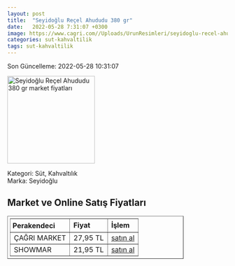 ```yaml
---
layout: post
title:  "Seyidoğlu Reçel Ahududu 380 gr"
date:   2022-05-28 7:31:07 +0300
image: https://www.cagri.com//Uploads/UrunResimleri/seyidoglu-recel-ahududu-380-gr-44b82b.jpg
categories: sut-kahvaltilik
tags: sut-kahvaltilik
---
```


Son Güncelleme: 2022-05-28 10:31:07

<img src="https://www.cagri.com//Uploads/UrunResimleri/seyidoglu-recel-ahududu-380-gr-44b82b.jpg" width="200" alt="Seyidoğlu Reçel Ahududu 380 gr market fiyatları" />

Kategori: Süt, Kahvaltılık
<br />
Marka: Seyidoğlu

<h2>Market ve Online Satış Fiyatları</h2>

<table border="1" style="padding: 5px;width:80%;">
  <tr>
    <td style="padding: 5px;"><strong>Perakendeci</strong></td>
    <td><strong>Fiyat</strong></td>
    <td><strong>İşlem</strong></td>
  </tr>
  <tr>
              <td title="Çağrı Market">ÇAĞRI MARKET</td>
              <td>27,95 TL</td>
              <td><a title="Çağrı Market" target="_blank" href="https://www.cagri.com/seyidoglu-recel-ahududu-380-gr">satın al</a></td>
            </tr><tr>
              <td title="Showmar">SHOWMAR</td>
              <td>21,95 TL</td>
              <td><a title="Showmar" target="_blank" href="https://www.showmar.com.tr/urun/seyidoglu-recel-385gr-ahududu">satın al</a></td>
            </tr>
</table>
